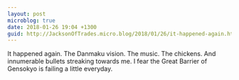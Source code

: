 ```yaml
---
layout: post
microblog: true
date: 2018-01-26 19:04 +1300
guid: http://JacksonOfTrades.micro.blog/2018/01/26/it-happened-again.html
---
```

It happened again. The Danmaku vision. The music. The chickens. And innumerable bullets streaking towards me. I fear the Great Barrier of Gensokyo is failing a little everyday.

